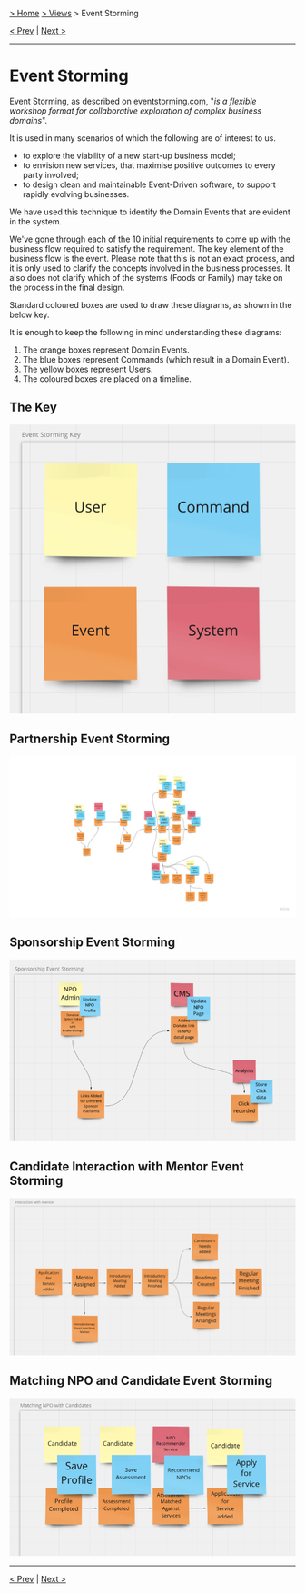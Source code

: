 [> Home](../../README.md) [> Views](../README.md)  > Event Storming

[< Prev](../4.1.FunctionalView/README.md)  |  [Next >](../4.3.Scenarios/README.md)

---

# Event Storming

Event Storming, as described on [eventstorming.com](https://www.eventstorming.com/), "*is a flexible workshop format for collaborative exploration of complex business domains*".

It is used in many scenarios of which the following are of interest to us.

* to explore the viability of a new start-up business model;
* to envision new services, that maximise positive outcomes to every party involved;
* to design clean and maintainable Event-Driven software, to support rapidly evolving businesses.

We have used this technique to identify the Domain Events that are evident in the system.

We've gone through each of the 10 initial requirements to come up with the business flow required to satisfy the requirement. The key element of the business flow is the event. Please note that this is not an exact process, and it is only used to clarify the concepts involved in the business processes. It also does not clarify which of the systems (Foods or Family) may take on the process in the final design.

Standard coloured boxes are used to draw these diagrams, as shown in the below key.

It is enough to keep the following in mind understanding these diagrams:

1. The orange boxes represent Domain Events.
2. The blue boxes represent Commands (which result in a Domain Event).
3. The yellow boxes represent Users.
4. The coloured boxes are placed on a timeline.

## The Key

![Partnership-Event-Storming.jpg](../../assets/images/event-storming-key.png)


## Partnership Event Storming

![Partnership-Event-Storming.jpg](../../assets/images/event-storming-partnership.jpg)

## Sponsorship Event Storming

![Partnership-Event-Storming.jpg](../../assets/images/event-storming-sponsorship.png)

## Candidate Interaction with Mentor Event Storming

![Partnership-Event-Storming.jpg](../../assets/images/event-storming-interaction-with-mentor.png)

## Matching NPO and Candidate Event Storming

![Partnership-Event-Storming.jpg](../../assets/images/event-storming-matching-npo-candidate.png)

---

[< Prev](../4.1.FunctionalView/README.md)  |  [Next >](../4.3.Scenarios/README.md)

